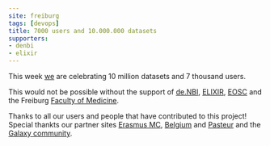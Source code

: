 ```yaml
---
site: freiburg
tags: [devops]
title: 7000 users and 10.000.000 datasets
supporters:
- denbi
- elixir
---
```



This week [we](/freiburg/people) are celebrating 10 million datasets and 7 thousand users.

This would not be possible without the support of [de.NBI](https://www.denbi.de/), [ELIXIR](http://elixir-europe.org/),
[EOSC](https://ec.europa.eu/research/openscience/index.cfm?pg=open-science-cloud) and the Freiburg [Faculty of Medicine](http://www.med.uni-freiburg.de).

Thanks to all our users and people that have contributed to this project! Special thankts our partner sites [Erasmus MC](https://galaxyproject.eu/erasmusmc/),
[Belgium](https://galaxyproject.eu/belgium/) and [Pasteur](https://galaxyproject.eu/pasteur/) and the [Galaxy community](https://galaxyproject.org/community/).

